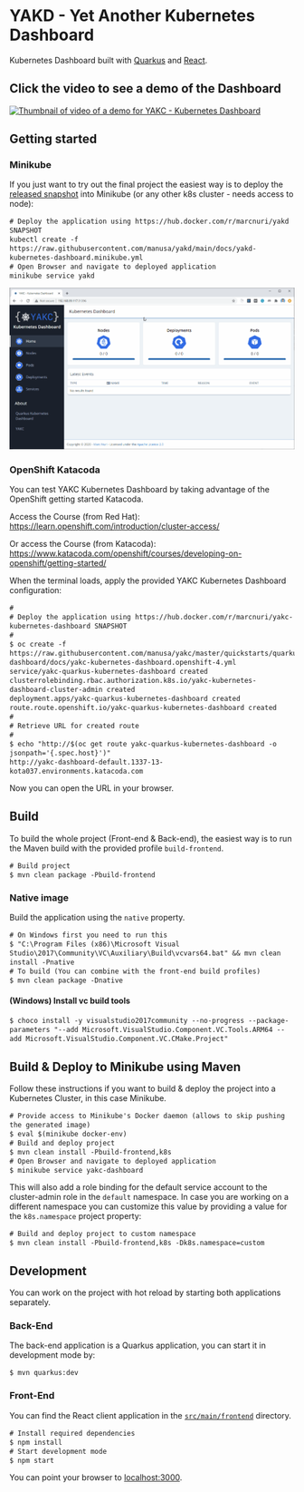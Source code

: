 # YAKD - Yet Another Kubernetes Dashboard

Kubernetes Dashboard built with [Quarkus](https://quarkus.io) and [React](https://www.reactjs.org).

## Click the video to see a demo of the Dashboard

[![Thumbnail of video of a demo for YAKC - Kubernetes Dashboard](https://img.youtube.com/vi/Dum84fwA8_g/maxresdefault.jpg)](https://www.youtube.com/watch?v=Dum84fwA8_g)


## Getting started

### Minikube

If you just want to try out the final project the easiest way is to deploy the
[released snapshot](https://hub.docker.com/r/marcnuri/yakc-kubernetes-dashboard)
into Minikube (or any other k8s cluster - needs access to node):

```shell script
# Deploy the application using https://hub.docker.com/r/marcnuri/yakd SNAPSHOT
kubectl create -f https://raw.githubusercontent.com/manusa/yakd/main/docs/yakd-kubernetes-dashboard.minikube.yml
# Open Browser and navigate to deployed application
minikube service yakd
``` 

![An image of a screenshot YAKC Kubernetes Dashboard landing page](docs/yakc-kubernetes-dashboard.gif)

### OpenShift Katacoda

You can test YAKC Kubernetes Dashboard by taking advantage of the OpenShift getting started Katacoda.

Access the Course (from Red Hat): https://learn.openshift.com/introduction/cluster-access/

Or access the Course (from Katacoda): https://www.katacoda.com/openshift/courses/developing-on-openshift/getting-started/

When the terminal loads, apply the provided YAKC Kubernetes Dashboard configuration:

```shell script
#
# Deploy the application using https://hub.docker.com/r/marcnuri/yakc-kubernetes-dashboard SNAPSHOT
#
$ oc create -f https://raw.githubusercontent.com/manusa/yakc/master/quickstarts/quarkus-dashboard/docs/yakc-kubernetes-dashboard.openshift-4.yml
service/yakc-quarkus-kubernetes-dashboard created
clusterrolebinding.rbac.authorization.k8s.io/yakc-kubernetes-dashboard-cluster-admin created
deployment.apps/yakc-quarkus-kubernetes-dashboard created
route.route.openshift.io/yakc-quarkus-kubernetes-dashboard created
#
# Retrieve URL for created route
#
$ echo "http://$(oc get route yakc-quarkus-kubernetes-dashboard -o jsonpath='{.spec.host}')"
http://yakc-dashboard-default.1337-13-kota037.environments.katacoda.com
```

Now you can open the URL in your browser.

## Build

To build the whole project (Front-end & Back-end), the easiest way is to run the Maven build with
the provided profile `build-frontend`.

```shell script
# Build project
$ mvn clean package -Pbuild-frontend
```

### Native image

Build the application using the `native` property.
```shell script
# On Windows first you need to run this
$ "C:\Program Files (x86)\Microsoft Visual Studio\2017\Community\VC\Auxiliary\Build\vcvars64.bat" && mvn clean install -Pnative
# To build (You can combine with the front-end build profiles)
$ mvn clean package -Dnative
```

#### (Windows) Install vc build tools

```shell script
$ choco install -y visualstudio2017community --no-progress --package-parameters "--add Microsoft.VisualStudio.Component.VC.Tools.ARM64 --add Microsoft.VisualStudio.Component.VC.CMake.Project"
```

## Build & Deploy to Minikube using Maven

Follow these instructions if you want to build & deploy the project into a Kubernetes Cluster, in
this case Minikube.

```shell script
# Provide access to Minikube's Docker daemon (allows to skip pushing the generated image)
$ eval $(minikube docker-env)
# Build and deploy project
$ mvn clean install -Pbuild-frontend,k8s
# Open Browser and navigate to deployed application
$ minikube service yakc-dashboard
```

This will also add a role binding for the default service account to the cluster-admin role in the
`default` namespace. In case you are working on a different namespace you can customize this
value by providing a value for the `k8s.namespace` project property:

```shell script
# Build and deploy project to custom namespace
$ mvn clean install -Pbuild-frontend,k8s -Dk8s.namespace=custom
```

## Development

You can work on the project with hot reload by starting both applications separately.

### Back-End

The back-end application is a Quarkus application, you can start it in development mode by:
```shell script
$ mvn quarkus:dev
```

### Front-End

You can find the React client application in the [`src/main/frontend`](src/main/frontend)
directory.

```shell script
# Install required dependencies
$ npm install
# Start development mode
$ npm start
```

You can point your browser to [localhost:3000](http://localhost:3000).
